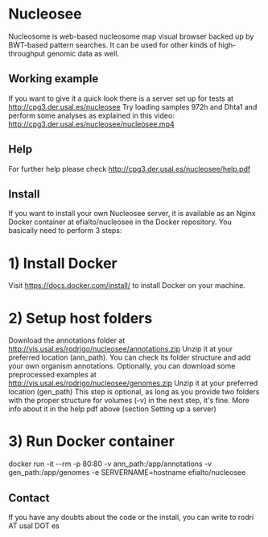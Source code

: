 # Nucleosee

Nucleosome is web-based nucleosome map visual browser backed up by BWT-based pattern searches. It can be used for other kinds of high-throughput genomic data as well.

## Working example
If you want to give it a quick look there is a server set up for tests at http://cpg3.der.usal.es/nucleosee
Try loading samples 972h and Dhta1 and perform some analyses as explained in this video: http://cpg3.der.usal.es/nucleosee/nucleosee.mp4

## Help 
For further help please check http://cpg3.der.usal.es/nucleosee/help.pdf

## Install
If you want to install your own Nucleosee server, it is available as an Nginx Docker container at efialto/nucleosee in the Docker repository.
You basically need to perform 3 steps:
# 1) Install Docker
Visit https://docs.docker.com/install/ to install Docker on your machine.
# 2) Setup host folders
Download the annotations folder at http://vis.usal.es/rodrigo/nucleosee/annotations.zip
Unzip it at your preferred location (ann_path). You can check its folder structure and add 
your own organism annotations.
Optionally, you can download some preprocessed examples at http://vis.usal.es/rodrigo/nucleosee/genomes.zip
Unzip it at your preferred location (gen_path)
This step is optional, as long as you provide two folders with the proper structure for volumes (-v) in the next step, it's fine. More info about it in the help pdf above (section Setting up a server)
# 3) Run Docker container
docker run -it --rm -p 80:80 -v ann_path:/app/annotations -v gen_path:/app/genomes -e SERVERNAME=hostname efialto/nucleosee


## Contact
If you have any doubts about the code or the install, you can write to rodri AT usal DOT es


